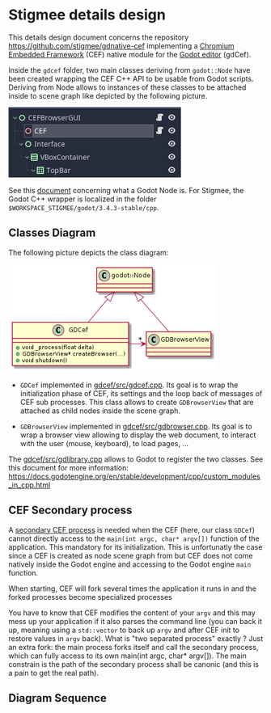 # Stigmee details design

This details design document concerns the repository
https://github.com/stigmee/gdnative-cef implementing a [Chromium Embedded
Framework](https://bitbucket.org/chromiumembedded/cef/wiki/Home) (CEF) native
module for the [Godot editor](https://godotengine.org/) (gdCef).

Inside the `gdcef` folder, two main classes deriving from `godot::Node` have
been created wrapping the CEF C++ API to be usable from Godot scripts. Deriving
from Node allows to instances of these classes to be attached inside to
scene graph like depicted by the following picture.

![CEFnode](scenegraph/cef.png)

See this
[document](https://docs.godotengine.org/en/stable/classes/class_node.html)
concerning what a Godot Node is. For Stigmee, the Godot C++ wrapper is localized
in the folder `$WORKSPACE_STIGMEE/godot/3.4.3-stable/cpp`.

## Classes Diagram

The following picture depicts the class diagram:

![classdiag](architecture/classes.png)

- `GDCef` implemented in [gdcef/src/gdcef.cpp](gdcef.[ch]pp). Its goal is to
  wrap the initialization phase of CEF, its settings and the loop back of
  messages of CEF sub processes. This class allows to create `GDBrowserView`
  that are attached as child nodes inside the scene graph.

- `GDBrowserView` implemented in [gdcef/src/gdbrowser.cpp](gdbrowser.[ch]pp).
  Its goal is to wrap a browser view allowing to display the web document, to
  interact with the user (mouse, keyboard), to load pages, ...

The [gdcef/src/gdlibrary.cpp](gdcef/src/gdlibrary.cpp) allows to Godot to
register the two classes. See this document for more information:
https://docs.godotengine.org/en/stable/development/cpp/custom_modules_in_cpp.html

## CEF Secondary process

A [secondary CEF
process](https://bitbucket.org/chromiumembedded/cef/wiki/GeneralUsage.md#markdown-header-separate-sub-process-executable)
is needed when the CEF (here, our class `GDCef`) cannot directly access to the
`main(int argc, char* argv[])` function of the application. This mandatory for
its initialization. This is unfortunatly the case since a CEF is created as node
scene graph from but CEF does not come natively inside the Godot engine and
accessing to the Godot engine `main` function.

When starting, CEF will fork several times the application it runs in and the
forked processes become specialized processes

You have to know that CEF modifies the content of your `argv` and this may mess
up your application if it also parses the command line (you can back it up,
meaning using a `std::vector` to back up `argv` and after CEF init to restore
values in `argv` back). What is "two separated process" exactly ? Just an extra
fork: the main process forks itself and call the secondary process, which can
fully access to its own main(int argc, char* argv[]). The main constrain is the
path of the secondary process shall be canonic (and this is a pain to get the
real path).

## Diagram Sequence
